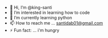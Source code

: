 - 👋 Hi, I’m @king-santi
- 👀 I’m interested in learning how to code
- 🌱 I’m currently learning python
- 📫 How to reach me ... santidab01@gmail.com
- ⚡ Fun fact: ... i'm hungry

<!---
king-santi/king-santi is a ✨ special ✨ repository because its `README.md` (this file) appears on your GitHub profile.
You can click the Preview link to take a look at your changes.
--->
